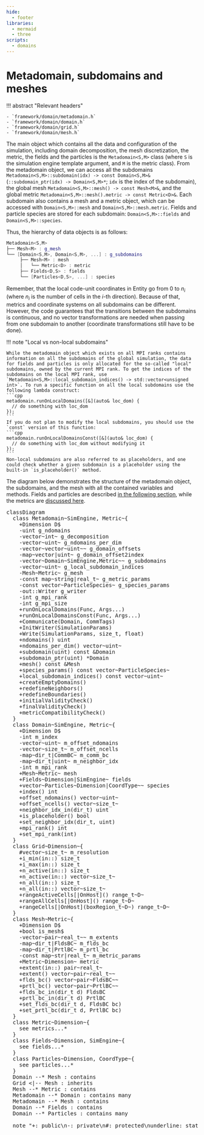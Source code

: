 ```yaml
---
hide:
  - footer
libraries:
  - mermaid
  - three
scripts:
  - domains
---
```


# Metadomain, subdomains and meshes

!!! abstract "Relevant headers"

    - `framework/domain/metadomain.h`
    - `framework/domain/domain.h`
    - `framework/domain/grid.h`
    - `framework/domain/mesh.h`

The main object which contains all the data and configuration of the simulation, including domain decomposition, the mesh discretization, the metric, the fields and the particles is the `Metadomain<S,M>` class (where `S` is the simulation engine template argument, and `M` is the metric class). From the metadomain object, we can access all the subdomains `Metadomain<S,M>::subdomain(idx) -> const Domain<S,M>&` (`::subdomain_ptr(idx) -> Domain<S,M>*`; `idx` is the index of the subdomain), the global mesh `Metadomain<S,M>::mesh() -> const Mesh<M>&`, and the global metric `Metadomain<S,M>::mesh().metric -> const Metric<D>&`. Each subdomain also contains a mesh and a metric object, which can be accessed with `Domain<S,M>::mesh` and `Domain<S,M>::mesh.metric`. Fields and particle species are stored for each subdomain: `Domain<S,M>::fields` and `Domain<S,M>::species`. 

Thus, the hierarchy of data objects is as follows:

```c++
Metadomain<S,M>
├── Mesh<M> : g_mesh
└── [Domain<S,M>, Domain<S,M>, ...] : g_subdomains
     ├── Mesh<M> : mesh
     │   └── Metric<D> : metric
     ├── Fields<D,S> : fields
     └── [Particles<D,S>, ...] : species
```

Remember, that the local code-unit coordinates in Entity go from $0$ to $n_i$ (where $n_i$ is the number of cells in the $i$-th direction). Because of that, metrics and coordinate systems on all subdomains can be different. However, the code guarantees that the transitions between the subdomains is continuous, and no vector transformations are needed when passing from one subdomain to another (coordinate transformations still have to be done).


!!! note "Local vs non-local subdomains"

    While the metadomain object which exists on all MPI ranks contains information on all the subdomains of the global simulation, the data for fields and particles is only allocated for the so-called "local" subdomains, owned by the current MPI rank. To get the indices of the subdomains on the local MPI rank, use `Metadomain<S,M>::local_subdomain_indices() -> std::vector<unsigned int>`. To run a specific function on all the local subdomains use the following lambda construct:
    ```cpp
    metadomain.runOnLocalDomains([&](auto& loc_dom) {
      // do something with loc_dom
    });
    ```
    If you do not plan to modify the local subdomains, you should use the `const` version of this function:
    ```cpp
    metadomain.runOnLocalDomainsConst([&](auto& loc_dom) {
      // do something with loc_dom without modifying it
    });
    ```
    Non-local subdomains are also referred to as placeholders, and one could check whether a given subdomain is a placeholder using the built-in `is_placeholder()` method.

<div class="three-diagram" id="three-metadomain"></div>

The diagram below demonstrates the structure of the metadomain object, the subdomains, and the mesh with all the contained variables and methods. Fields and particles are described [in the following section](./4-fields_particles.md), while the metrics are [discussed here](./5-metrics.md).

<pre class="mermaid-diagram">
classDiagram
  class Metadomain~SimEngine, Metric~{
    +Dimension D$
    -uint g_ndomains
    -vector~int~ g_decomposition
    -vector~uint~ g_ndomains_per_dim
    -vector~vector~uint~~ g_domain_offsets
    -map~vector|uint~ g_domain_offset2index
    -vector~Domain~SimEngine,Metric~~ g_subdomains
    -vector~uint~ g_local_subdomain_indices
    -Mesh~Metric~ g_mesh
    -const map~string|real_t~ g_metric_params
    -const vector~ParticleSpecies~ g_species_params
    -out::Writer g_writer
    -int g_mpi_rank
    -int g_mpi_size
    +runOnLocalDomains(Func, Args...)
    +runOnLocalDomainsConst(Func, Args...)
    +Communicate(Domain, CommTags)
    +InitWriter(SimulationParams)
    +Write(SimulationParams, size_t, float)
    +ndomains() uint
    +ndomains_per_dim() vector~uint~
    +subdomain(uint) const &Domain
    +subdomain_ptr(uint) *Domain
    +mesh() const &Mesh
    +species_params() const vector~ParticleSpecies~
    +local_subdomain_indices() const vector~uint~
    +createEmptyDomains()
    +redefineNeighbors()
    +redefineBoundaries()
    +initialValidityCheck()
    +finalValidityCheck()
    +metricCompatibilityCheck()
  }
  class Domain~SimEngine, Metric~{
    +Dimension D$
    -int m_index
    -vector~uint~ m_offset_ndomains
    -vector~size_t~ m_offset_ncells
    -map~dir_t|CommBC~ m_comm_bc
    -map~dir_t|uint~ m_neighbor_idx
    -int m_mpi_rank
    +Mesh~Metric~ mesh
    +Fields~Dimension|SimEngine~ fields
    +vector~Particles~Dimension|CoordType~~ species
    +index() int
    +offset_ndomains() vector~uint~
    +offset_ncells() vector~size_t~
    +neighbor_idx_in(dir_t) uint
    +is_placeholder() bool
    +set_neighbor_idx(dir_t, uint)
    +mpi_rank() int
    +set_mpi_rank(int)
  }
  class Grid~Dimension~{
    #vector~size_t~ m_resolution
    +i_min(in::) size_t
    +i_max(in::) size_t
    +n_active(in::) size_t
    +n_active(in::) vector~size_t~
    +n_all(in::) size_t
    +n_all(in::) vector~size_t~
    +rangeActiveCells[|OnHost]() range_t~D~
    +rangeAllCells[|OnHost]() range_t~D~
    +rangeCells[|OnHost](boxRegion_t~D~) range_t~D~
  }
  class Mesh~Metric~{
    +Dimension D$
    +bool is_mesh$
    -vector~pair~real_t~~ m_extents
    -map~dir_t|FldsBC~ m_flds_bc
    -map~dir_t|PrtlBC~ m_prtl_bc
    -const map~str|real_t~ m_metric_params
    +Metric~Dimension~ metric
    +extent(in::) pair~real_t~
    +extent() vector~pair~real_t~~
    +flds_bc() vector~pair~FldsBC~~
    +prtl_bc() vector~pair~PrtlBC~~
    +flds_bc_in(dir_t d) FldsBC
    +prtl_bc_in(dir_t d) PrtlBC
    +set_flds_bc(dir_t d, FldsBC bc)
    +set_prtl_bc(dir_t d, PrtlBC bc)
  }
  class Metric~Dimension~{
    see metrics...*
  }
  class Fields~Dimension, SimEngine~{
    see fields...*
  }
  class Particles~Dimension, CoordType~{
    see particles...*
  }
  Domain --* Mesh : contains
  Grid <|-- Mesh : inherits
  Mesh --* Metric : contains
  Metadomain --* Domain : contains many
  Metadomain --* Mesh : contains
  Domain --* Fields : contains
  Domain --* Particles : contains many

  note "+: public\n-: private\n#: protected\nunderline: static constexpr\nitalic: virtual"
</pre>

